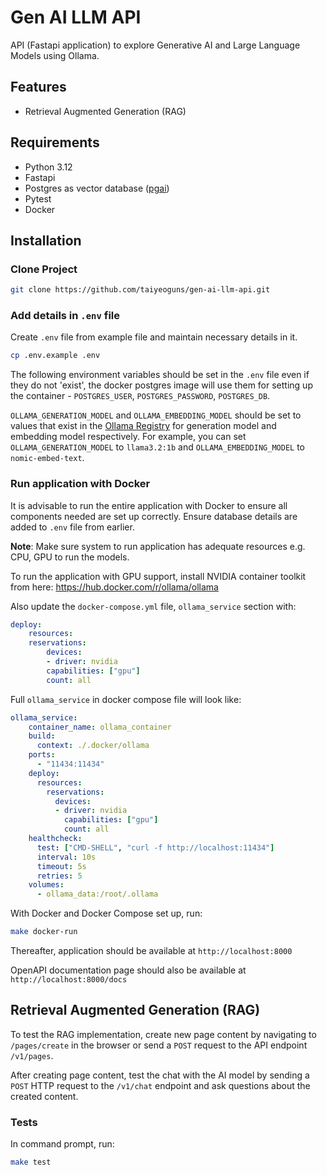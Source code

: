 # Gen AI LLM API

API (Fastapi application) to explore Generative AI and Large Language Models using Ollama.

## Features

- Retrieval Augmented Generation (RAG)

## Requirements

- Python 3.12
- Fastapi
- Postgres as vector database ([pgai](https://www.timescale.com/blog/pgai-giving-postgresql-developers-ai-engineering-superpowers))
- Pytest
- Docker

## Installation

### Clone Project

```sh
git clone https://github.com/taiyeoguns/gen-ai-llm-api.git
```

### Add details in `.env` file

Create `.env` file from example file and maintain necessary details in it.

```sh
cp .env.example .env
```

The following environment variables should be set in the `.env` file even if they do not 'exist', the docker postgres image will use them for setting up the container -
`POSTGRES_USER`, `POSTGRES_PASSWORD`, `POSTGRES_DB`.

`OLLAMA_GENERATION_MODEL` and `OLLAMA_EMBEDDING_MODEL` should be set to values that exist in the [Ollama Registry](https://ollama.com/library) for generation model and embedding model respectively. For example, you can set `OLLAMA_GENERATION_MODEL` to `llama3.2:1b` and `OLLAMA_EMBEDDING_MODEL` to `nomic-embed-text`.

### Run application with Docker

It is advisable to run the entire application with Docker to ensure all components needed are set up correctly. Ensure database details are added to `.env` file from earlier.

**Note**: Make sure system to run application has adequate resources e.g. CPU, GPU to run the models.

To run the application with GPU support, install NVIDIA container toolkit from here: https://hub.docker.com/r/ollama/ollama

Also update the `docker-compose.yml` file, `ollama_service` section with:

```yaml
deploy:
    resources:
    reservations:
        devices:
        - driver: nvidia
        capabilities: ["gpu"]
        count: all
```

Full `ollama_service` in docker compose file will look like:

```yaml
ollama_service:
    container_name: ollama_container
    build:
      context: ./.docker/ollama
    ports:
      - "11434:11434"
    deploy:
      resources:
        reservations:
          devices:
          - driver: nvidia
            capabilities: ["gpu"]
            count: all
    healthcheck:
      test: ["CMD-SHELL", "curl -f http://localhost:11434"]
      interval: 10s
      timeout: 5s
      retries: 5
    volumes:
      - ollama_data:/root/.ollama
```

With Docker and Docker Compose set up, run:

```sh
make docker-run
```

Thereafter, application should be available at `http://localhost:8000`

OpenAPI documentation page should also be available at `http://localhost:8000/docs`

## Retrieval Augmented Generation (RAG)

To test the RAG implementation, create new page content by navigating to `/pages/create` in the browser or send a `POST` request to the API endpoint `/v1/pages`.

After creating page content, test the chat with the AI model by sending a `POST` HTTP request to the `/v1/chat` endpoint and ask questions about the created content.

### Tests

In command prompt, run:

```sh
make test
```
